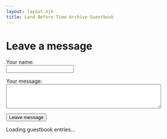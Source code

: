 ```yaml
---
layout: layout.njk
title: Land Before Time Archive Guestbook
---
```


# Leave a message

<form name="guestbook" method="POST" data-netlify="true" netlify-honeypot="bot-field">
  <input type="hidden" name="form-name" value="guestbook">
  
  <p hidden>
    <label>Don’t fill this out if you’re human: <input name="bot-field" /></label>
  </p>

  <p>
    <label>Your name: <br /><input type="text" name="name" required /></label>
  </p>

  <p>
    <label>Your message: <br /><textarea name="message" required rows="4" cols="50"></textarea></label>
  </p>
  
  <div data-netlify-recaptcha="true"></div>

  <p><button type="submit">Leave message</button></p>
</form>

<div id="guestbook-entries">
  <p>Loading guestbook entries...</p>
</div>
<style>
  .guestbook-entry {
    background-color: #4c4c4c;
    border: 1px solid #e5e5e5;
    border-radius: 8px;
    padding: 1em;
    margin: 1em 0;
    max-width: auto;
    box-shadow: 0 0 8px rgba(0,0,0,0.4);
  }
  .guestbook-meta {
    font-weight: bold;
    margin-bottom: 0.5em;
    color: #ffd700;
  }
  .guestbook-date {
    font-weight: normal;
    font-size: 0.9em;
    color: #aaa;
  }
  .guestbook-message {
    color: #ddd;
    line-height: 1.4;
  }
</style>

<script>
  fetch("/.netlify/functions/getGuestbook")
    .then(res => {
      if (!res.ok) {
        throw new Error("Fetch failed: " + res.status);
      }
      return res.json();
    })
    .then(data => {
      const container = document.getElementById("guestbook-entries");
      if (!data.length) {
        container.innerHTML = "<p>No entries yet.</p>";
        return;
      }

      container.innerHTML = data.map(entry => `
        <div class="guestbook-entry">
          <div class="guestbook-meta">
            <strong>${entry.name}</strong> <span class="guestbook-date">(${entry.date})</span>
          </div>
          <div class="guestbook-message">
            ${entry.message.replace(/\n/g, "<br/>")}
          </div>
        </div>
      `).join('');
    })
    .catch(err => {
      document.getElementById("guestbook-entries").innerHTML = `<p>Cannot load messages at this time.</p>`;
      console.error(err);
    });
</script>

